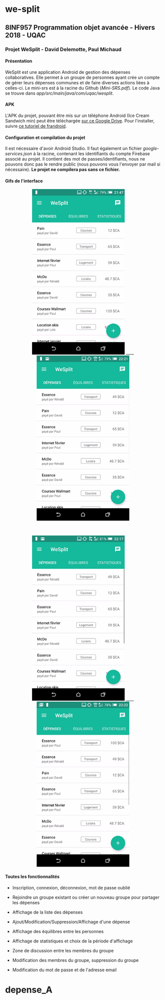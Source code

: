 # we-split

<h2>8INF957 Programmation objet avancée - Hivers 2018 - UQAC</h2>
<h3>Projet WeSplit - David Delemotte, Paul Michaud</h3>

<h4>Présentation</h4>

WeSplit est une application Android de gestion des dépenses collaboratives. Elle permet à un groupe de personnes ayant crée un compte de gérer leurs dépenses communes et de faire diverses actions liées à celles-ci. Le mini-srs est à la racine du Github (<i>Mini-SRS.pdf</i>). Le code Java se trouve dans <i>app/src/main/java/com/uqac/wesplit</i>.

<h4>APK</h4>

L'APK du projet, pouvant être mis sur un téléphone Android (Ice Cream Sandwich min) peut être téléchargée <a href="https://drive.google.com/drive/folders/1opOghcg1jxhMmqb_k6_wJcIFniN_6Stm?usp=sharing" target="_blank">sur ce Google Drive</a>.
Pour l'installer, suivre <a href="http://www.frandroid.com/comment-faire/tutoriaux/trucs-et-astuces/184151_comment-installer-un-fichier-apk-sur-son-terminal-android" target="_blank">ce tutoriel de frandroid</a>. 

<h4>Configuration et compilation du projet</h4>

Il est nécessaire d'avoir Android Studio. Il faut également un fichier <i>google-services.json</i> à la racine, contenant les identifiants du compte Firebase associé au projet. Il contient des mot de passes/identifiants, nous ne pouvons donc pas le rendre public (nous pouvons vous l'envoyer par mail si nécessaire). <b>Le projet ne compilera pas sans ce fichier.</b>

<h4>Gifs de l'interface</h4>

<p align="center">
  <img src="imgreadme/interfacegif1.gif" width="300"/>
  ____
  <img src="imgreadme/interfacegif6.gif" width="300"/>
</p><br>
<p align="center">
  <img src="imgreadme/interfacegif2.gif" width="300"/>
  ____
  <img src="imgreadme/interfacegif7.gif" width="300"/>
</p>

<h4>Toutes les fonctionnalités</h4>

- Inscription, connexion, déconnexion, mot de passe oublié
- Rejoindre un groupe existant ou créer un nouveau groupe pour partager les dépenses

- Affichage de la liste des dépenses
- Ajout/Modification/Suppression/Affichage d'une dépense
- Affichage des équilibres entre les personnes
- Affichage de statistiques et choix de la période d'affichage
- Zone de discussion entre les membres du groupe

- Modification des membres du groupe, suppression du groupe
- Modification du mot de passe et de l'adresse email
# depense_A
